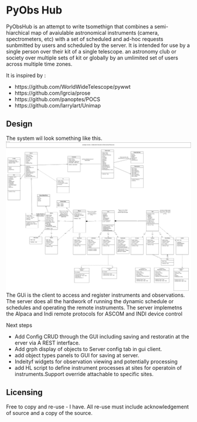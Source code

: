 <h1> PyObs Hub  </h1>
PyObsHub is an attempt to write tsomethign that combines a semi-hiarchical map of avaiulable astronomical instruments (camera, spectrometers, etc) with a set of scheduled and ad-hoc requests sunbmitted by users and scheduled by the server. 
It is intended for use by a single person over their kit of a single telescope. an astronomy club or society over multiple sets of kit or globally by an umlimited set of users across multiple time zones. 

It is inspired by : 
<ul>
<li>https://github.com/WorldWideTelescope/pywwt</li>
<li>https://github.com/lgrcia/prose</li>
<li>https://github.com/panoptes/POCS</li>
<li>https://github.com/larrylart/Unimap</li>
</ul>


<h2>Design </h2>
The system wil look something like this. 
<img src="multi site server system.png">
The GUi is the client to access and register instruments and observations. 
The server does all the hardwork of running the dynamic schedule or schedules and operating the remote instruments. 
The server implemetns the Alpaca and Indi remote protocols for ASCOM and INDI device control 

Next steps
<ul>
  <li> Add Config CRUD through the GUI including saving and restoratin at the erver via A REST interface. </li>
  <li> Add grph display of objects to Server config tab in gui client. </li>
  <li>add object types panels to GUI for saving at server. </li>
  <li>Indeityf widgets for observation viewing and potentially processing</li>
  <li> add HL script to define instrument processes at sites for operatoin of instruments.Support override attachable to specific sites.</li>
    
</ul>

<h2>Licensing </h2>
Free to copy and re-use - I have. 
All re-use must include acknowledgement of source and a copy of the source. 

